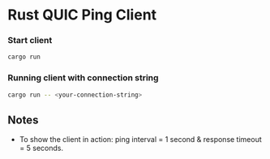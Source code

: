 # Rust QUIC Ping Client

### Start client

```bash
cargo run
```

### Running client with connection string

```bash
cargo run -- <your-connection-string>
```

## Notes
- To show the client in action: ping interval = 1 second & response timeout = 5 seconds.